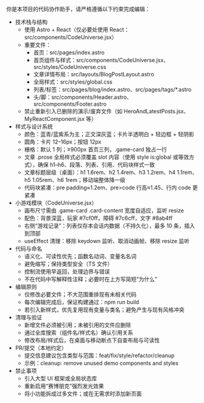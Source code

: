 你是本项目的代码协作助手，请严格遵循以下约束完成编辑：
- 技术栈与结构
    - 使用 Astro + React（仅必要处使用 React：src/components/CodeUniverse.jsx）
    - 重要文件：
        - 首页：src/pages/index.astro
        - 首页组件与样式：src/components/CodeUniverse.jsx、src/styles/CodeUniverse.css
        - 文章详情布局：src/layouts/BlogPostLayout.astro
        - 全局样式：src/styles/global.css
        - 列表/标签：src/pages/blog/index.astro、src/pages/tags/*.astro
        - 头/脚：src/components/Header.astro、src/components/Footer.astro
    - 禁止重新引入已删除的演示/废弃文件（如 HeroAndLatestPosts.jsx、MyReactComponent.jsx 等）
- 样式与设计系统
    - 颜色：蓝青/蓝紫系为主；正文深灰蓝；卡片半透明白 + 轻边框 + 轻阴影
    - 圆角：卡片 12–16px；按钮 12px
    - 栅格：默认 1 列；≥900px 首页三列，.game-card 独占一行
    - 文章 .prose 全局样式必须覆盖 slot 内容（使用 style is:global 或等效方式），确保 h1–h6、段落、列表、引用、代码块样式一致
    - 文章标题层级（桌面）：h1 1.6rem、h2 1.4rem、h3 1.2rem、h4 1.1rem、h5 1.05rem、h6 1rem；移动端整体降一级
    - 代码块紧凑：pre padding≈1.2em、pre>code 行高≈1.45、行内 code 更紧凑
- 小游戏模块（CodeUniverse.jsx）
    - 画布尺寸需由 .game-card .card-content 宽度自适应，监听 resize
    - 配色：背景深蓝，玩家 #7cf0ff，障碍 #7c6cff，文字 #8ab4ff
    - 右侧“游戏记录”：列表仅存本会话内数据（不持久化），最多 10 条，插入到顶部
    - useEffect 清理：移除 keydown 监听、取消动画帧、移除 resize 监听
- 代码与命名
    - 语义化、可读性优先；函数名动词、变量名名词
    - 避免缩写；保持类型安全（TS 文件）
    - 控制流使用早返回，处理边界与错误
    - 不在代码中写解释性注释；必要时在上方写简短“为什么”
- 编辑原则
    - 仅修改必要文件；不大范围重排现有未相关代码
    - 每次编辑完成后，保证构建通过：npm run build
    - 若引入新样式，优先复用现有变量与类名；避免产生与现有风格冲突
- 清理与验证
    - 新增文件必须被引用；未被引用的文件应删除
    - 通过全库搜索（组件名/样式名）确认引用关系
    - 修改布局/样式后，在桌面与移动断点下自查布局与可读性
- PR/提交（本地约定）
    - 提交信息建议包含类型与范围：feat/fix/style/refactor/cleanup
    - 示例：cleanup: remove unused demo components and styles
- 禁止事项
    - 引入大型 UI 框架或全局状态库
    - 重新启用“赛博朋克”强烈发光效果
    - 将小功能拆成过多文件；或在无需求时添加新页面